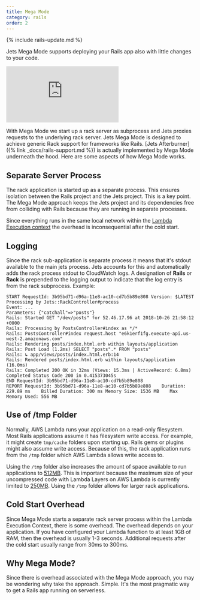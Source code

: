 ```yaml
---
title: Mega Mode
category: rails
order: 2
---
```


{% include rails-update.md %}

Jets Mega Mode supports deploying your Rails app also with little changes to your code.

<div class="video-box"><div class="video-container"><iframe src="https://www.youtube.com/embed/gDLH9ui9ITk" frameborder="0" allowfullscreen=""></iframe></div></div>

With Mega Mode we start up a rack server as subprocess and Jets proxies requests to the underlying rack server. Jets Mega Mode is designed to achieve generic Rack support for frameworks like Rails.  [Jets Afterburner]({% link _docs/rails-support.md %}) is actually implemented by Mega Mode underneath the hood. Here are some aspects of how Mega Mode works.

## Separate Server Process

The rack application is started up as a separate process. This ensures isolation between the Rails project and the Jets project. This is a key point. The Mega Mode approach keeps the Jets project and its dependencies free from colliding with Rails because they are running in separate processes.

Since everything runs in the same local network within the [Lambda Execution context](https://docs.aws.amazon.com/lambda/latest/dg/running-lambda-code.html) the overhead is inconsequential after the cold start.

## Logging

Since the rack sub-application is separate process it means that it's stdout available to the main jets process. Jets accounts for this and automatically adds the rack process stdout to CloudWatch logs. A designation of **Rails** or **Rack** is prepended to the logging output to indicate that the log entry is from the rack subprocess.  Example:

    START RequestId: 3b95bd71-d96a-11e8-ac10-cd7b5b89e808 Version: $LATEST
    Processing by Jets::RackController#process
    Event: ...
    Parameters: {"catchall"=>"posts"}
    Rails: Started GET "/dev/posts" for 52.46.17.96 at 2018-10-26 21:58:12 +0000
    Rails: Processing by PostsController#index as */*
    Rails: PostsController#index request.host "e6k1erf1fg.execute-api.us-west-2.amazonaws.com"
    Rails: Rendering posts/index.html.erb within layouts/application
    Rails: Post Load (1.2ms) SELECT "posts".* FROM "posts"
    Rails: ↳ app/views/posts/index.html.erb:14
    Rails: Rendered posts/index.html.erb within layouts/application (16.0ms)
    Rails: Completed 200 OK in 32ms (Views: 15.3ms | ActiveRecord: 6.8ms)
    Completed Status Code 200 in 0.415373045s
    END RequestId: 3b95bd71-d96a-11e8-ac10-cd7b5b89e808
    REPORT RequestId: 3b95bd71-d96a-11e8-ac10-cd7b5b89e808    Duration: 229.89 ms    Billed Duration: 300 ms Memory Size: 1536 MB    Max Memory Used: 556 MB

## Use of /tmp Folder

Normally, AWS Lambda runs your application on a read-only filesystem. Most Rails applications assume it has filesystem write access. For example, it might create `tmp/cache` folders upon starting up.  Rails gems or plugins might also assume write access. Because of this, the rack application runs from the `/tmp` folder which AWS Lambda allows write access to.

Using the `/tmp` folder also increases the amount of space available to run applications to [512MB](https://docs.aws.amazon.com/lambda/latest/dg/limits.html). This is important because the maximum size of your uncompressed code with Lambda Layers on AWS Lambda is currently limited to [250MB](https://docs.aws.amazon.com/lambda/latest/dg/limits.html).  Using the `/tmp` folder allows for larger rack applications.

## Cold Start Overhead

Since Mega Mode starts a separate rack server process within the Lambda Execution Context, there is some overhead. The overhead depends on your application. If you have configured your Lambda function to at least 1GB of RAM, then the overhead is usually 1-3 seconds. Additional requests after the cold start usually range from 30ms to 300ms.

## Why Mega Mode?

Since there is overhead associated with the Mega Mode approach, you may be wondering why take the approach. Simple. It's the most pragmatic way to get a Rails app running on serverless.

